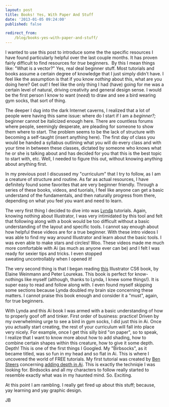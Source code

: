 ```yaml
---
layout: post
title: Books! Yes, With Paper And Stuff
date: '2013-01-05 09:24:00'
published: false

redirect_from:
    /blog/books-yes-with-paper-and-stuff/
---
```


I wanted to use this post to introduce some the the specific resources I have found particularly helpful over the last couple months. It has proven fairly difficult to find resources for<em> true</em> beginners.  By this I mean things like: "What is a vector?" Yes, real deal beginner stuff. Most tutorials and books assume a certain degree of knowledge that I just simply didn't have. I feel like the assumption is that if you know <em>nothing</em> about this, what are you doing here? Get out! I feel like the only thing I had (have) going for me was a certain level of natural, driving creativity and general design sense. I would be the first person I know to want (<em>need</em>) to draw and see a bird wearing gym socks, that sort of thing.

The deeper I dug into the dark Internet caverns, I realized that a lot of people were having this same issue: where do I start if I am a <em>beginner?; </em>beginner cannot be italicized enough here. There are countless forums where people, seemingly desperate, are pleading for someone to show them where to start. The problem seems to be the lack of structure with becoming a self-taught (insert anything here). The first day of class you would be handed a syllabus outlining what you will do every class and with your time in between these classes, dictated by someone who knows what he or she is talking about and has decided for you that this is the best topic to start with, etc. Well, I needed to figure this out, without knowing anything about anything first.

In my previous post I discussed my "curriculum" that I try to follow, as I am a creature of structure and routine. As far as actual resources, I have definitely found some favorites that are very beginner friendly. Through a series of these books, videos, and tuorials, I feel like anyone can get a basic understand of the fundamentals, and then naturally progress from there, depending on what you feel you want and need to learn.

The very first thing I decided to dive into was <a title="Lynda.com" href="http://www.lynda.com/member.aspx" target="_blank">Lynda</a> tutorials. Again, knowing nothing about Illustrator, I was very intimidated by this tool and felt that following along with a book would be too difficult without a basic understanding of the layout and specific tools. I cannot say enough about how helpful these videos are for a true beginner. With these intro videos I was able to find my way around Illustrator and learn about the basic tools. I was even able to make stars and circles! Woo. These videos made me much more comfortable with Ai (as much as anyone ever can be) and I felt I was ready for sexier tips and tricks. I even stopped sweating uncontrollably when I opened it!

The very second thing is that I began reading <a title="Amazon" href="http://www.amazon.com/Illustrator-CS6-Visual-QuickStart-Guide/dp/032182217X/ref=sr_1_3?ie=UTF8&amp;qid=1357400901&amp;sr=8-3&amp;keywords=adobe+illustrator+cs6">this</a> Illustrator CS6 book, by Elaine Weinmann and Peter Lourekas. This book is perfect for know-nothings like myself (although, thanks to Lynda, I knew some things!). It is super easy to read and follow along with. I even found myself skipping some sections because Lynda doubled my brain size concerning these matters. I cannot praise this book enough and consider it a "must", again, for true beginners.

With Lynda and this Ai book I was armed with a basic understanding of how to properly goof off and tinker. First order of business: practice! Driven by my overwhelming urge to see a bird in gym socks, I did just this in Ai. Once you actually start creating, the rest of your curriculum will fall into place very nicely. For example, once I get this silly bird "on paper", so to speak, I realize that I want to know more about how to add shading, how to combine certain shapes within this creature, how to give it some depth. Depth! This is one of the first things I Googled. My "Birbsocks", as it became titled, was so fun in my head and so flat in Ai. This is where I uncovered the world of FREE tutorials. My first tutorial was created by <a title="Ben's Portfolio" href="http://www.bensteers.com/" target="_blank">Ben Steers</a> concerning <a title="Digital Arts Tut" href="http://www.digitalartsonline.co.uk/tutorials/adobe-illustrator/add-depth-your-art-with-expert-shading-techniques/?pn=1" target="_blank">adding depth in Ai</a>. This is exactly the techniqie I was looking for. Birdsocks and all my characters to follow really started to resemble exactly what was in my haunted mind. So. Exciting.

At this point I am rambling. I really get fired up about this stuff; because, yay learning and yay graphic design.

JB
